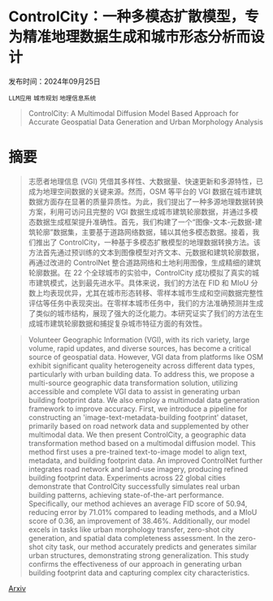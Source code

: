 # ControlCity：一种多模态扩散模型，专为精准地理数据生成和城市形态分析而设计

发布时间：2024年09月25日

`LLM应用` `城市规划` `地理信息系统`

> ControlCity: A Multimodal Diffusion Model Based Approach for Accurate Geospatial Data Generation and Urban Morphology Analysis

# 摘要

> 志愿者地理信息 (VGI) 凭借其多样性、大数据量、快速更新和多源特性，已成为地理空间数据的关键来源。然而，OSM 等平台的 VGI 数据在城市建筑数据方面存在显著的质量异质性。为此，我们提出了一种多源地理数据转换方案，利用可访问且完整的 VGI 数据生成城市建筑轮廓数据，并通过多模态数据生成框架提升准确性。首先，我们构建了一个“图像-文本-元数据-建筑轮廓”数据集，主要基于道路网络数据，辅以其他多模态数据。接着，我们推出了 ControlCity，一种基于多模态扩散模型的地理数据转换方法。该方法首先通过预训练的文本到图像模型对齐文本、元数据和建筑轮廓数据，再通过改进的 ControlNet 整合道路网络和土地利用图像，生成精细的建筑轮廓数据。在 22 个全球城市的实验中，ControlCity 成功模拟了真实的城市建筑模式，达到最先进水平。具体来说，我们的方法在 FID 和 MIoU 分数上均表现优异，尤其在城市形态转移、零样本城市生成和空间数据完整性评估等任务中表现突出。在零样本城市任务中，我们的方法准确预测并生成了类似的城市结构，展现了强大的泛化能力。本研究证实了我们的方法在生成城市建筑轮廓数据和捕捉复杂城市特征方面的有效性。

> Volunteer Geographic Information (VGI), with its rich variety, large volume, rapid updates, and diverse sources, has become a critical source of geospatial data. However, VGI data from platforms like OSM exhibit significant quality heterogeneity across different data types, particularly with urban building data. To address this, we propose a multi-source geographic data transformation solution, utilizing accessible and complete VGI data to assist in generating urban building footprint data. We also employ a multimodal data generation framework to improve accuracy. First, we introduce a pipeline for constructing an 'image-text-metadata-building footprint' dataset, primarily based on road network data and supplemented by other multimodal data. We then present ControlCity, a geographic data transformation method based on a multimodal diffusion model. This method first uses a pre-trained text-to-image model to align text, metadata, and building footprint data. An improved ControlNet further integrates road network and land-use imagery, producing refined building footprint data. Experiments across 22 global cities demonstrate that ControlCity successfully simulates real urban building patterns, achieving state-of-the-art performance. Specifically, our method achieves an average FID score of 50.94, reducing error by 71.01% compared to leading methods, and a MIoU score of 0.36, an improvement of 38.46%. Additionally, our model excels in tasks like urban morphology transfer, zero-shot city generation, and spatial data completeness assessment. In the zero-shot city task, our method accurately predicts and generates similar urban structures, demonstrating strong generalization. This study confirms the effectiveness of our approach in generating urban building footprint data and capturing complex city characteristics.

[Arxiv](https://arxiv.org/abs/2409.17049)